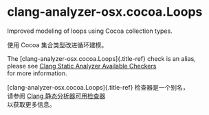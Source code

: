 # clang-analyzer-osx.cocoa.Loops

Improved modeling of loops using Cocoa collection types.

使用 Cocoa 集合类型改进循环建模。

The [clang-analyzer-osx.cocoa.Loops]{.title-ref} check is an alias,  
please see [Clang Static Analyzer Available Checkers](https://clang.llvm.org/docs/analyzer/checkers.html#osx-cocoa-loops)  
for more information.

[clang-analyzer-osx.cocoa.Loops]{.title-ref} 检查器是一个别名，  
请参阅 [Clang 静态分析器可用检查器](https://clang.llvm.org/docs/analyzer/checkers.html#osx-cocoa-loops)  
以获取更多信息。
